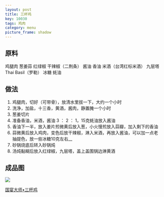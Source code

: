```yaml
---
layout: post
title: 三杯鸡
key: 10030
tags: 鸡肉
category: menu
picture_frame: shadow
---
```


## 原料

鸡腿肉
葱姜蒜
红绿椒
干辣椒（二荆条）
酱油
香油
米酒（台湾红标米酒）
九层塔 Thai Basil（罗勒）
冰糖
蚝油


<!--more-->

## 做法

1. 鸡腿肉，切好（可带骨），放清水里拔一下，大约一个小时
2. 洗净，加盐，十三香，黄酒，酱肉，静置腌一个小时
3. 葱姜切片
4.  准备香油，米酒，酱油 3 ： 2 ： 1，15克蚝油放入酱油
5. 香油下一半，放入姜片煎微黄后放入葱，小火慢煎放入蒜瓣，加入剩下的香油
6. 蒜微黄后放入鸡肉，变色后放干辣椒，淋入米酒，再放入酱油，可以加一点老抽提色，放一些冰糖10克左右__
7. 砂锅烧底后转入砂锅炖
8. 汤炖黏糊后放入红绿椒，九层塔，盖上盖围锅边淋黄酒

## 成品图

![](<https://s3-us-west-1.amazonaws.com/menchi.xyz/%E4%B8%89%E6%9D%AF%E9%B8%A1.jpg>)


[国宴大师•三杯鸡](https://www.youtube.com/watch?v=xTlNLLaaKh4)
